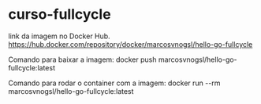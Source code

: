 # curso-fullcycle

link da imagem no Docker Hub.
https://hub.docker.com/repository/docker/marcosvnogsl/hello-go-fullcycle


Comando para baixar a imagem:
docker push marcosvnogsl/hello-go-fullcycle:latest

Comando para rodar o container com a imagem:
docker run --rm marcosvnogsl/hello-go-fullcycle:latest
